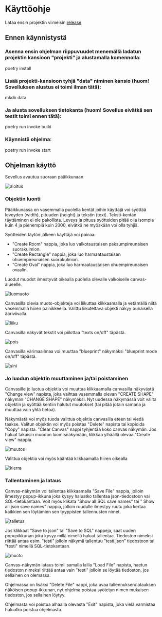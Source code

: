 # Käyttöohje

Lataa ensin projektin viimeisin [release](https://github.com/Kissaniemi/ot-harjoitustyo/releases/tag/loppupalautus)

## Ennen käynnistystä

### Asenna ensin ohjelman riippuvuudet menemällä ladatun projektin kansioon "projekti" ja alustamalla komennolla:

poetry install

### Lisää projekti-kansioon tyhjä "data" niminen kansio (huom! Sovelluksen alustus ei toimi ilman tätä):

mkdir data

### Ja alusta sovelluksen tietokanta (huom! Sovellus eivätkä sen testit toimi ennen tätä):

poetry run invoke build

### Käynnistä ohjelma:

poetry run invoke start


## Ohjelman käyttö

Sovellus avautuu suoraan pääikkunaan.

![aloitus](https://github.com/Kissaniemi/ot-harjoitustyo/blob/main/projekti/kuvat/Ohje/avausruutu.png)

### Objektin luonti

Pääikkunassa on vasemmalla puolella kentät joihin käyttäjä voi syöttää leveyden (width), pituuden (height) ja tekstin (text). Teksti-kentän täyttäminen ei ole pakollista. Leveys ja pituus syötteiden pitää olla isompia kuin 4 ja pienempiä kuin 2000, eivätkä ne myöskään voi olla tyhjiä.

Syötteiden täytön jälkeen käyttäjä voi painaa:
- "Create Room" nappia, joka luo valkotaustaisen paksumpireunaisen suorakulmion. 
- "Create Rectangle" nappia, joka luo harmaataustaisen ohuempireunaisen suorakulmion.
- "Create Oval" nappia, joka luo harmaataustaisen ohuempireunaisen ovaalin.

Luodut muodot ilmestyvät oikealla puolella olevalle valkoiselle canvas-alueelle.

![luomuoto](https://github.com/Kissaniemi/ot-harjoitustyo/blob/main/projekti/kuvat/Ohje/luotuobjekti.png)

Canvasilla olevia muoto-objekteja voi liikuttaa klikkaamalla ja vetämällä niitä vasemmalla hiiren painikkeella. Valittu liikuteltava objekti näkyy punaisella ääriviivalla.

![liiku](https://github.com/Kissaniemi/ot-harjoitustyo/blob/main/projekti/kuvat/Ohje/liikuttelu.png)

Canvasilla näkyvät tekstit voi piilottaa "texts on/off" täpästä.

![pois](https://github.com/Kissaniemi/ot-harjoitustyo/blob/main/projekti/kuvat/Ohje/tekstipois.png)

Canvasilla värimaailmaa voi muuttaa "blueprint" näkymäksi "blueprint mode on/off" täpästä.

![sini](https://github.com/Kissaniemi/ot-harjoitustyo/blob/main/projekti/kuvat/Ohje/blueprint.png)

### Jo luodun objektin muuttaminen ja/tai poistaminen

Canvasille jo luotua objektia voi muuttaa klikkaamalla canvasilla näkyvästä "Change view" napista, joka vaihtaa vasemmalla olevan "CREATE SHAPE" näkymän "CHANGE SHAPE" näkymäksi. Nyt uudessa näkymässä voit valita objektin ja syöttää kentiin halutut muutokset (tai pitää jotain samana ja muuttaa vain yhtä tietoa).

Näkymästä voi myös tuoda valittua objektia canvasilla eteen tai viedä taakse. Valitun objektin voi myös poistaa "Delete" napista tai kopioida "Copy" napista. "Clear Canvas" nappi tyhjentää koko canvas näkymän. 
Jos haluat takaisin muodon luomisnäkymään, klikkaa ylhäällä olevaa "Create view" nappia.

![muutos](https://github.com/Kissaniemi/ot-harjoitustyo/blob/main/projekti/kuvat/Ohje/muutos.png)

Valittua objektia voi myös kääntää klikkaamalla hiiren oikealla

![kierra](https://github.com/Kissaniemi/ot-harjoitustyo/blob/main/projekti/kuvat/Ohje/kaannos.png)

### Tallentaminen ja lataus

Canvas-näkymän voi tallentaa klikkaamalla "Save File" nappia, jolloin ilmestyy popup-ikkuna joka kysyy haluatko tallentaa json-tiedostoon vai SQL-tietokantaan. Voit myös klikata "Show all SQL save names" tai " Show all json save names" nappia, jolloin ruudulle ilmestyy ruutu joka kertaa kaikkien sen löytämien sen tyyppisten tallennusten nimet.

![talletus](https://github.com/Kissaniemi/ot-harjoitustyo/blob/main/projekti/kuvat/Ohje/tallennus.png)

Jos klikkaat "Save to json" tai "Save to SQL" nappeja, saat uuden popupikkunan joka kysyy millä nimellä haluat tallentaa. Tiedoston nimeksi riittää antaa esim. "testi" jolloin näkymä tallentuu "testi.json" tiedostoon tai "testi" nimellä SQL-tietokantaan.

![muoto](https://github.com/Kissaniemi/ot-harjoitustyo/blob/main/projekti/kuvat/Ohje/nimimuoto.png)

Canvas-näkymän lataus toimii samalla lailla "Load File" napista, haetun tiedoston nimeksi riittää antaa vain "testi" jolloin se löytää tiedoston, jos sellainen on olemassa.

Ohjelmassa on lisäksi "Delete File" nappi, joka avaa tallennuksen/latauksen näköisen popup-ikkunan, nyt ohjelma poistaa syötetyn nimen mukaisen tiedoston, jos sellainen löytyy.

Ohjelmasta voi poistua alhaalla olevasta "Exit" napista, joka vielä varmistaa haluatko poistua ohjelmasta.

